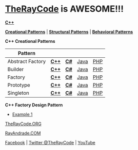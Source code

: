 # [TheRayCode](../../../README.md) is AWESOME!!!

**[C++](../README.md)** 

**[Creational Patterns](../README.md)** | **[Structural Patterns](../../Structural/README.md)** | **[Behavioral Patterns](../../Behavioral/README.md)**

**C++ Creational Patterns**

|Pattern|   |   |   |   |
|---|---|---|---|---|
| Abstract Factory | [**C++**](../../../CPP/Creational/AbstractFactory/README.md) | [**C#**](../../../Csharp/Creational/AbstractFactory/README.md) | [Java](../../../Java/Creational/AbstractFactory/README.md) | [PHP](../../../PHP/Creational/AbstractFactory/README.md) |
| Builder| [**C++**](../../../CPP/Creational/Builder/README.md) | [**C#**](../../../Csharp/Creational/Builder/README.md) | [Java](../../../Java/Creational/Builder/README.md) | [PHP](../../../PHP/Creational/Builder/README.md) |
| Factory | [**C++**](../../../CPP/Creational/Builder/README.md) | [**C#**](../../../Csharp/Creational/Builder/README.md) | [Java](../../../Java/Creational/Builder/README.md) | [PHP](../../../PHP/Creational/Builder/README.md) |
| Prototype | [**C++**](../../../CPP/Creational/Prototype/README.md) | [**C#**](../../../Csharp/Creational/Prototype/README.md) | [Java](../../../Java/Creational/Prototype/README.md) | [PHP](../../../PHP/Creational/Prototype/README.md) |
| Singleton | [**C++**](../../../CPP/Creational/Singleton/README.md) | [**C#**](../../../Csharp/Creational/Singleton/README.md) | [Java](../../../Java/Creational/Singleton/README.md) | [PHP](../../../PHP/Creational/Singleton/README.md) |


**C++ Factory Design Pattern**

* [Example 1](./BR1/README.MD)

[TheRayCode.ORG](https://www.TheRayCode.org)

[RayAndrade.COM](https://www.RayAndrade.com)

[Facebook](https://www.facebook.com/TheRayCode/) | [Twitter @TheRayCode](https://www.twitter.com/TheRayCode/) | [YouTube](https://www.youtube.com/AndradeRay/)
